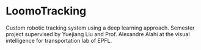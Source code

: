 # LoomoTracking
Custom robotic tracking system using a deep learning approach. Semester project supervised by Yuejiang Liu and Prof. Alexandre Alahi at the visual intelligence for transportation lab of EPFL.

